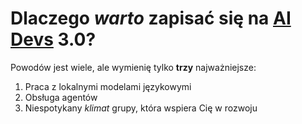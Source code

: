 # Dlaczego _warto_ zapisać się na [AI Devs](https://aidevs.pl) 3.0?
Powodów jest wiele, ale wymienię tylko **trzy** najważniejsze:
1. Praca z lokalnymi modelami językowymi
2. Obsługa agentów
3. Niespotykany *klimat* grupy, która wspiera Cię w rozwoju